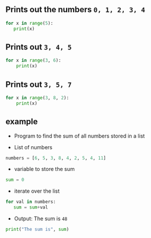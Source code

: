 ## Prints out the numbers `0, 1, 2, 3, 4`

```python
for x in range(5):
   print(x)
```

## Prints out `3, 4, 5`

```python
for x in range(3, 6):
    print(x)
```

## Prints out `3, 5, 7`

```python
for x in range(3, 8, 2):
    print(x)
```
    
## example

- Program to find the sum of all numbers stored in a list

- List of numbers

```python
numbers = [6, 5, 3, 8, 4, 2, 5, 4, 11]
```
- variable to store the sum

```python
sum = 0
```

- iterate over the list

```python
for val in numbers:
   sum = sum+val
```
- Output: The sum is `48`

```python
print("The sum is", sum)
```
